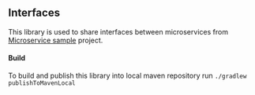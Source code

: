 ## Interfaces

This library is used to share interfaces between microservices from [Microservice sample](https://github.com/piskula/microservices-sample) project.

#### Build
To build and publish this library into local maven repository run
`./gradlew publishToMavenLocal`

